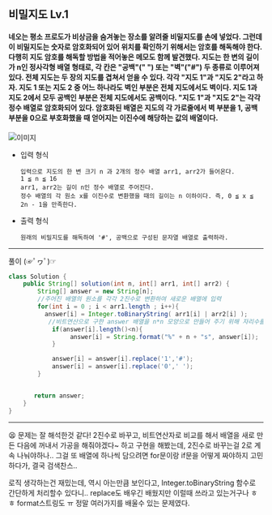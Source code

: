 ## 비밀지도 Lv.1
####  네오는 평소 프로도가 비상금을 숨겨놓는 장소를 알려줄 비밀지도를 손에 넣었다. 그런데 이 비밀지도는 숫자로 암호화되어 있어 위치를 확인하기 위해서는 암호를 해독해야 한다. 다행히 지도 암호를 해독할 방법을 적어놓은 메모도 함께 발견했다. 지도는 한 변의 길이가 n인 정사각형 배열 형태로, 각 칸은 "공백"(" ") 또는 "벽"("#") 두 종류로 이루어져 있다. 전체 지도는 두 장의 지도를 겹쳐서 얻을 수 있다. 각각 "지도 1"과 "지도 2"라고 하자. 지도 1 또는 지도 2 중 어느 하나라도 벽인 부분은 전체 지도에서도 벽이다. 지도 1과 지도 2에서 모두 공백인 부분은 전체 지도에서도 공백이다. "지도 1"과 "지도 2"는 각각 정수 배열로 암호화되어 있다. 암호화된 배열은 지도의 각 가로줄에서 벽 부분을 1, 공백 부분을 0으로 부호화했을 때 얻어지는 이진수에 해당하는 값의 배열이다.

![이미지](http://t1.kakaocdn.net/welcome2018/secret8.png)


* 입력 형식
  
      
      입력으로 지도의 한 변 크기 n 과 2개의 정수 배열 arr1, arr2가 들어온다.
      1 ≦ n ≦ 16
      arr1, arr2는 길이 n인 정수 배열로 주어진다.
      정수 배열의 각 원소 x를 이진수로 변환했을 때의 길이는 n 이하이다. 즉, 0 ≦ x ≦ 2n - 1을 만족한다.

 

* 출력 형식

      원래의 비밀지도를 해독하여 '#', 공백으로 구성된 문자열 배열로 출력하라.


---

풀이 (☞ﾟヮﾟ)☞

```java
class Solution {
    public String[] solution(int n, int[] arr1, int[] arr2) {
        String[] answer = new String[n];
        //주어진 배열의 원소를 각각 2진수로 변환하여 새로운 배열에 입력
        for(int i = 0 ; i < arr1.length ; i++){
          answer[i] = Integer.toBinaryString( arr1[i] | arr2[i] );
           //비트연산으로 구한 answer 배열을 n*n 모양으로 만들어 주기 위해 자리수를 맞춰준다.
            if(answer[i].length()<n){
                 answer[i] = String.format("%" + n + "s", answer[i]);
            }

            answer[i] = answer[i].replace('1','#');
            answer[i] = answer[i].replace('0',' ');
        }


       return answer;
    }
}

```
---

😫 문제는 잘 해석한것 같다! 2진수로 바꾸고, 비트연산자로 비교를 해서 배열을 새로 만든 다음에
꺼내서 가공을 해줘야겠다~ 하고 구현을 해봤는데, 2진수로 바꾸는걸 2로 계속 나눠야하나.. 
그걸 또 배열에 하나씩 담으려면 for문이랑 if문을 어떻게 짜야하지 고민하다가, 결국 검색찬스..

로직 생각하는건 재밌는데, 역시 아는만큼 보인다고, Integer.toBinaryString 함수로 간단하게 처리할수 있다니.. replace도 배우긴 배웠지만 이럴때 쓰라고 있는거구나 ㅎㅎ format스트링도 ㅠ
정말 여러가지를 배울수 있는 문제였다.


